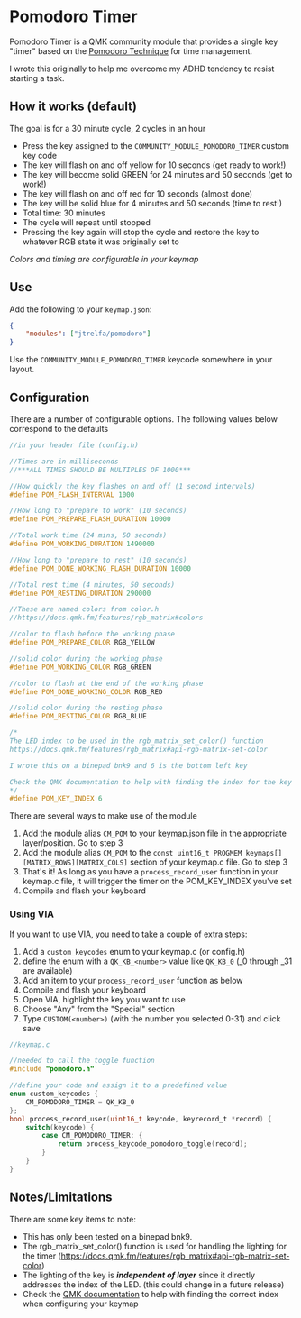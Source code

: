 # Pomodoro Timer

Pomodoro Timer is a QMK community module that provides a single key "timer" based on the <a href="https://en.wikipedia.org/wiki/Pomodoro_Technique" target="_blank" title="Pomodoro Technique on Wikipedia">Pomodoro Technique</a> for time management.

I wrote this originally to help me overcome my ADHD tendency to resist starting a task.

## How it works (default)

The goal is for a 30 minute cycle, 2 cycles in an hour

-   Press the key assigned to the `COMMUNITY_MODULE_POMODORO_TIMER` custom key code
-   The key will flash on and off yellow for 10 seconds (get ready to work!)
-   The key will become solid GREEN for 24 minutes and 50 seconds (get to work!)
-   The key will flash on and off red for 10 seconds (almost done)
-   The key will be solid blue for 4 minutes and 50 seconds (time to rest!)
-   Total time: 30 minutes
-   The cycle will repeat until stopped
-   Pressing the key again will stop the cycle and restore the key to whatever RGB state it was originally set to

_Colors and timing are configurable in your keymap_

## Use

Add the following to your `keymap.json`:

```json
{
    "modules": ["jtrelfa/pomodoro"]
}
```

Use the `COMMUNITY_MODULE_POMODORO_TIMER` keycode somewhere in your layout.

## Configuration

There are a number of configurable options. The following values below correspond to the defaults

```c
//in your header file (config.h)

//Times are in milliseconds
//***ALL TIMES SHOULD BE MULTIPLES OF 1000***

//How quickly the key flashes on and off (1 second intervals)
#define POM_FLASH_INTERVAL 1000

//How long to "prepare to work" (10 seconds)
#define POM_PREPARE_FLASH_DURATION 10000

//Total work time (24 mins, 50 seconds)
#define POM_WORKING_DURATION 1490000

//How long to "prepare to rest" (10 seconds)
#define POM_DONE_WORKING_FLASH_DURATION 10000

//Total rest time (4 minutes, 50 seconds)
#define POM_RESTING_DURATION 290000

//These are named colors from color.h
//https://docs.qmk.fm/features/rgb_matrix#colors

//color to flash before the working phase
#define POM_PREPARE_COLOR RGB_YELLOW

//solid color during the working phase
#define POM_WORKING_COLOR RGB_GREEN

//color to flash at the end of the working phase
#define POM_DONE_WORKING_COLOR RGB_RED

//solid color during the resting phase
#define POM_RESTING_COLOR RGB_BLUE

/*
The LED index to be used in the rgb_matrix_set_color() function
https://docs.qmk.fm/features/rgb_matrix#api-rgb-matrix-set-color

I wrote this on a binepad bnk9 and 6 is the bottom left key

Check the QMK documentation to help with finding the index for the key you want to use
*/
#define POM_KEY_INDEX 6
```

There are several ways to make use of the module

1. Add the module alias `CM_POM` to your keymap.json file in the appropriate layer/position. Go to step 3
2. Add the module alias `CM_POM` to the `const uint16_t PROGMEM keymaps[][MATRIX_ROWS][MATRIX_COLS]` section of your keymap.c file. Go to step 3
3. That's it! As long as you have a `process_record_user` function in your keymap.c file, it will trigger the timer on the POM_KEY_INDEX you've set
4. Compile and flash your keyboard

### Using VIA

If you want to use VIA, you need to take a couple of extra steps:

1. Add a `custom_keycodes` enum to your keymap.c (or config.h)
2. define the enum with a `QK_KB_<number>` value like `QK_KB_0` (\_0 through \_31 are available)
3. Add an item to your `process_record_user` function as below
4. Compile and flash your keyboard
5. Open VIA, highlight the key you want to use
6. Choose "Any" from the "Special" section
7. Type `CUSTOM(<number>)` (with the number you selected 0-31) and click save

```c
//keymap.c

//needed to call the toggle function
#include "pomodoro.h"

//define your code and assign it to a predefined value
enum custom_keycodes {
    CM_POMODORO_TIMER = QK_KB_0
};
bool process_record_user(uint16_t keycode, keyrecord_t *record) {
    switch(keycode) {
        case CM_POMODORO_TIMER: {
            return process_keycode_pomodoro_toggle(record);
        }
    }
}
```

## Notes/Limitations

There are some key items to note:

-   This has only been tested on a binepad bnk9.
-   The rgb_matrix_set_color() function is used for handling the lighting for the timer (https://docs.qmk.fm/features/rgb_matrix#api-rgb-matrix-set-color)
-   The lighting of the key is **_independent of layer_** since it directly addresses the index of the LED. (this could change in a future release)
-   Check the [QMK documentation](https://docs.qmk.fm/features/rgb_matrix#common-configuration) to help with finding the correct index when configuring your keymap

